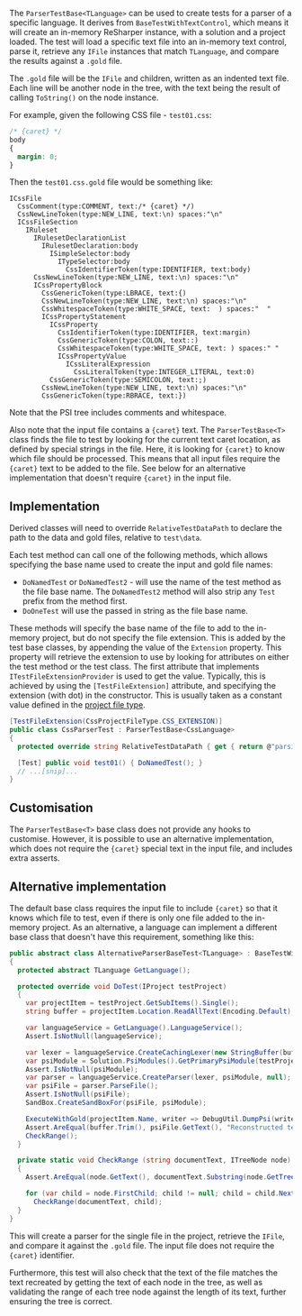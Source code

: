 [//]: # (title: Testing Parsers)

The `ParserTestBase<TLanguage>` can be used to create tests for a parser of a specific language. It derives from `BaseTestWithTextControl`, which means it will create an in-memory ReSharper instance, with a solution and a project loaded. The test will load a specific text file into an in-memory text control, parse it, retrieve any `IFile` instances that match `TLanguage`, and compare the results against a `.gold` file.

The `.gold` file will be the `IFile` and children, written as an indented text file. Each line will be another node in the tree, with the text being the result of calling `ToString()` on the node instance.

For example, given the following CSS file - `test01.css`:

```css
/* {caret} */
body
{
  margin: 0;
}
```

Then the `test01.css.gold` file would be something like:

```text
ICssFile
  CssComment(type:COMMENT, text:/* {caret} */)
  CssNewLineToken(type:NEW_LINE, text:\n) spaces:"\n"
  ICssFileSection
    IRuleset
      IRulesetDeclarationList
        IRulesetDeclaration:body
          ISimpleSelector:body
            ITypeSelector:body
              CssIdentifierToken(type:IDENTIFIER, text:body)
      CssNewLineToken(type:NEW_LINE, text:\n) spaces:"\n"
      ICssPropertyBlock
        CssGenericToken(type:LBRACE, text:{)
        CssNewLineToken(type:NEW_LINE, text:\n) spaces:"\n"
        CssWhitespaceToken(type:WHITE_SPACE, text:  ) spaces:"  "
        ICssPropertyStatement
          ICssProperty
            CssIdentifierToken(type:IDENTIFIER, text:margin)
            CssGenericToken(type:COLON, text::)
            CssWhitespaceToken(type:WHITE_SPACE, text: ) spaces:" "
            ICssPropertyValue
              ICssLiteralExpression
                CssLiteralToken(type:INTEGER_LITERAL, text:0)
          CssGenericToken(type:SEMICOLON, text:;)
        CssNewLineToken(type:NEW_LINE, text:\n) spaces:"\n"
        CssGenericToken(type:RBRACE, text:})
```

Note that the PSI tree includes comments and whitespace.

Also note that the input file contains a `{caret}` text. The `ParserTestBase<T>` class finds the file to test by looking for the current text caret location, as defined by special strings in the file. Here, it is looking for `{caret}` to know which file should be processed. This means that all input files require the `{caret}` text to be added to the file. See below for an alternative implementation that doesn't require `{caret}` in the input file.

## Implementation

Derived classes will need to override `RelativeTestDataPath` to declare the path to the data and gold files, relative to `test\data`.

Each test method can call one of the following methods, which allows specifying the base name used to create the input and gold file names:

* `DoNamedTest` or `DoNamedTest2` - will use the name of the test method as the file base name. The `DoNamedTest2` method will also strip any `Test` prefix from the method first.
* `DoOneTest` will use the passed in string as the file base name.

These methods will specify the base name of the file to add to the in-memory project, but do not specify the file extension. This is added by the test base classes, by appending the value of the `Extension` property. This property will retrieve the extension to use by looking for attributes on either the test method or the test class. The first attribute that implements `ITestFileExtensionProvider` is used to get the value. Typically, this is achieved by using the `[TestFileExtension]` attribute, and specifying the extension (with dot) in the constructor. This is usually taken as a constant value defined in the [project file type](ProjectFileType.md).

```csharp
[TestFileExtension(CssProjectFileType.CSS_EXTENSION)]
public class CssParserTest : ParserTestBase<CssLanguage>
{
  protected override string RelativeTestDataPath { get { return @"parsing\css"; } }

  [Test] public void test01() { DoNamedTest(); }
  // ...[snip]...
}
```

## Customisation

The `ParserTestBase<T>` base class does not provide any hooks to customise. However, it is possible to use an alternative implementation, which does not require the `{caret}` special text in the input file, and includes extra asserts.

## Alternative implementation

The default base class requires the input file to include `{caret}` so that it knows which file to test, even if there is only one file added to the in-memory project. As an alternative, a language can implement a different base class that doesn't have this requirement, something like this:

```csharp
public abstract class AlternativeParserBaseTest<TLanguage> : BaseTestWithSingleProject
{
  protected abstract TLanguage GetLanguage();

  protected override void DoTest(IProject testProject)
  {
    var projectItem = testProject.GetSubItems().Single();
    string buffer = projectItem.Location.ReadAllText(Encoding.Default);

    var languageService = GetLanguage().LanguageService();
    Assert.IsNotNull(languageService);

    var lexer = languageService.CreateCachingLexer(new StringBuffer(buffer.Trim()));
    var psiModule = Solution.PsiModules().GetPrimaryPsiModule(testProject, TargetFrameworkId.Default);
    Assert.IsNotNull(psiModule);
    var parser = languageService.CreateParser(lexer, psiModule, null);
    var psiFile = parser.ParseFile();
    Assert.IsNotNull(psiFile);
    SandBox.CreateSandBoxFor(psiFile, psiModule);

    ExecuteWithGold(projectItem.Name, writer => DebugUtil.DumpPsi(writer, psiFile));
    Assert.AreEqual(buffer.Trim(), psiFile.GetText(), "Reconstructed text mismatch");
    CheckRange();
  }

  private static void CheckRange (string documentText, ITreeNode node)
  {
    Assert.AreEqual(node.GetText(), documentText.Substring(node.GetTreeStartOffset().Offset, node.GetTextLength()), "node range text mismatch");

    for (var child = node.FirstChild; child != null; child = child.NextSibling)
      CheckRange(documentText, child);
  }
}
```

This will create a parser for the single file in the project, retrieve the `IFile`, and compare it against the `.gold` file. The input file does not require the `{caret}` identifier.

Furthermore, this test will also check that the text of the file matches the text recreated by getting the text of each node in the tree, as well as validating the range of each tree node against the length of its text, further ensuring the tree is correct.